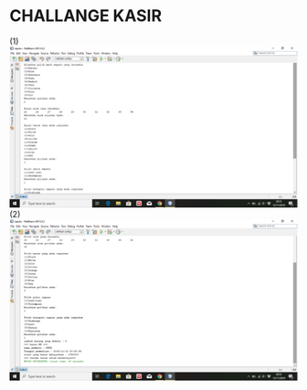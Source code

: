 # CHALLANGE KASIR
(1)
![ALT TEXT](https://github.com/Lukaserwindo69/CHALLANGE-KASIR/blob/master/Screenshot%20(77).png)
(2)
![ALT TEXT](https://github.com/Lukaserwindo69/CHALLANGE-KASIR/blob/master/Screenshot%20(78).png)
